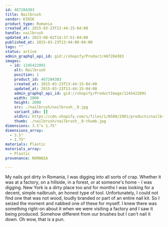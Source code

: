 ```yaml
---
id: 467284383
title: Nailbrush
vendor: KIOSK
product_type: Romania
created_at: 2015-03-23T13:44:15-04:00
handle: nailbrush
updated_at: 2023-08-02T14:37:51-04:00
published_at: 2015-03-23T13:44:00-04:00
tags: ""
status: active
admin_graphql_api_id: gid://shopify/Product/467284383
images:
  - id: 1245422091
    alt: Nailbrush
    position: 1
    product_id: 467284383
    created_at: 2015-03-23T13:44:15-04:00
    updated_at: 2015-03-23T13:44:15-04:00
    admin_graphql_api_id: gid://shopify/ProductImage/1245422091
    width: 2000
    height: 2000
    src: ./nailbrush/nailbrush__0.jpg
    variant_ids: []
    oldSrc: https://cdn.shopify.com/s/files/1/0589/2901/products/nailbrush_1d15b860-46be-4c8d-b63c-d5dd289ce437.jpeg?v=1427132655
    thumb: ./nailbrush/nailbrush__0-thumb.jpg
dimensions: 3.5"x 1.75"
dimensions_array:
  - 3.5"
  - 1.75"
materials: Plastic
materials_array:
  - Plastic
provenance: ROMANIA

---
```


My nails got dirty in Romania, I was digging into all sorts of crap. Whether it was at a factory, on a hillside, in a forest, or at someone's home - I was digging. New York is a dirty place too and for months I was looking for a decent, simple nailbrush, an honest type of tool. Unfortunately, I could not find one that was not wood, loudly branded or part of an entire nail kit. So I seized the moment and nabbed one of these for myself. I knew there was something right-on about it when we were visiting a factory and I saw it being produced. Somehow different from our brushes but I can't nail it down. Oh wow, that is a pun.